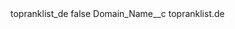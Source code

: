 <?xml version="1.0" encoding="UTF-8"?>
<CustomMetadata xmlns="http://soap.sforce.com/2006/04/metadata" xmlns:xsi="http://www.w3.org/2001/XMLSchema-instance" xmlns:xsd="http://www.w3.org/2001/XMLSchema">
    <label>topranklist_de</label>
    <protected>false</protected>
    <values>
        <field>Domain_Name__c</field>
        <value xsi:type="xsd:string">topranklist.de</value>
    </values>
</CustomMetadata>
